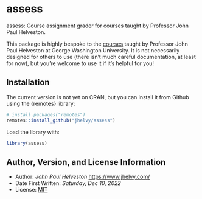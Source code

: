 
<!-- README.md is generated from README.Rmd. Please edit that file -->

# assess

assess: Course assignment grader for courses taught by Professor John
Paul Helveston.

This package is highly bespoke to the
[courses](https://www.jhelvy.com/teaching) taught by Professor John Paul
Helveston at George Washington University. It is not necessarily
designed for others to use (there isn’t much careful documentation, at
least for now), but you’re welcome to use it if it’s helpful for you!

## Installation

The current version is not yet on CRAN, but you can install it from
Github using the {remotes} library:

``` r
# install.packages("remotes")
remotes::install_github("jhelvy/assess")
```

Load the library with:

``` r
library(assess)
```

## Author, Version, and License Information

- Author: *John Paul Helveston* <https://www.jhelvy.com/>
- Date First Written: *Saturday, Dec 10, 2022*
- License:
  [MIT](https://github.com/jhelvy/assess/blob/master/LICENSE.md)
